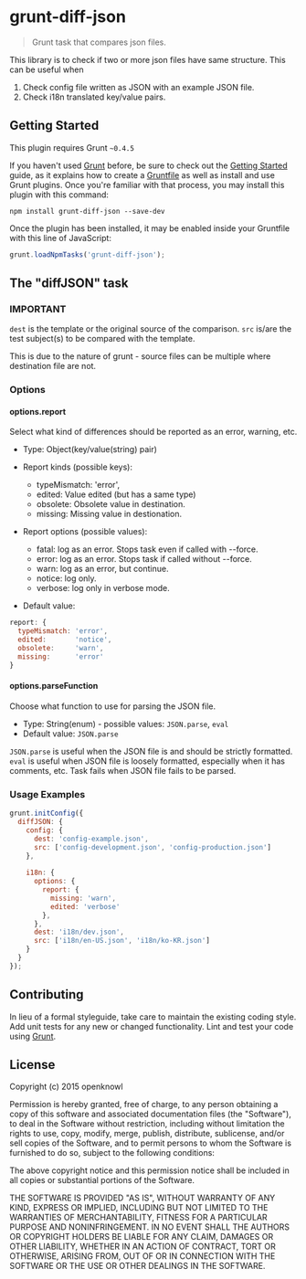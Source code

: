 # grunt-diff-json

> Grunt task that compares json files.

This library is to check if two or more json files have same structure. This can be useful when
1. Check config file written as JSON with an example JSON file.
2. Check i18n translated key/value pairs.

## Getting Started
This plugin requires Grunt `~0.4.5`

If you haven't used [Grunt](http://gruntjs.com/) before, be sure to check out the [Getting Started](http://gruntjs.com/getting-started) guide, as it explains how to create a [Gruntfile](http://gruntjs.com/sample-gruntfile) as well as install and use Grunt plugins. Once you're familiar with that process, you may install this plugin with this command:

```shell
npm install grunt-diff-json --save-dev
```

Once the plugin has been installed, it may be enabled inside your Gruntfile with this line of JavaScript:

```js
grunt.loadNpmTasks('grunt-diff-json');
```

## The "diffJSON" task

### IMPORTANT

`dest` is the template or the original source of the comparison.
`src` is/are the test subject(s) to be compared with the template.

This is due to the nature of grunt - source files can be multiple where destination file are not.

### Options

#### options.report

Select what kind of differences should be reported as an error, warning, etc.

* Type: Object(key/value(string) pair)
* Report kinds (possible keys):
  * typeMismatch: 'error',
  * edited: Value edited (but has a same type)
  * obsolete: Obsolete value in destination.
  * missing: Missing value in destionation.

* Report options (possible values):
  * fatal:   log as an error. Stops task even if called with --force.
  * error:   log as an error. Stops task if called without --force.
  * warn:    log as an error, but continue. 
  * notice:  log only.
  * verbose: log only in verbose mode.
* Default value:
```js
report: {
  typeMismatch: 'error',
  edited:       'notice',
  obsolete:     'warn',
  missing:      'error'
}
```

#### options.parseFunction

Choose what function to use for parsing the JSON file.

* Type: String(enum) - possible values: `JSON.parse`, `eval`
* Default value: `JSON.parse`

`JSON.parse` is useful when the JSON file is and should be strictly formatted.
`eval` is useful when JSON file is loosely formatted, especially when it has comments, etc.
Task fails when JSON file fails to be parsed.

### Usage Examples

```js
grunt.initConfig({
  diffJSON: {
    config: {
      dest: 'config-example.json',
      src: ['config-development.json', 'config-production.json']
    },
    
    i18n: {
      options: {
        report: {
          missing: 'warn', 
          edited: 'verbose'
        },
      },
      dest: 'i18n/dev.json',
      src: ['i18n/en-US.json', 'i18n/ko-KR.json']
    }
  }
});
```

## Contributing
In lieu of a formal styleguide, take care to maintain the existing coding style. Add unit tests for any new or changed functionality. Lint and test your code using [Grunt](http://gruntjs.com/).


## License

Copyright (c) 2015 openknowl

Permission is hereby granted, free of charge, to any person
obtaining a copy of this software and associated documentation
files (the "Software"), to deal in the Software without
restriction, including without limitation the rights to use,
copy, modify, merge, publish, distribute, sublicense, and/or sell
copies of the Software, and to permit persons to whom the
Software is furnished to do so, subject to the following
conditions:

The above copyright notice and this permission notice shall be
included in all copies or substantial portions of the Software.

THE SOFTWARE IS PROVIDED "AS IS", WITHOUT WARRANTY OF ANY KIND,
EXPRESS OR IMPLIED, INCLUDING BUT NOT LIMITED TO THE WARRANTIES
OF MERCHANTABILITY, FITNESS FOR A PARTICULAR PURPOSE AND
NONINFRINGEMENT. IN NO EVENT SHALL THE AUTHORS OR COPYRIGHT
HOLDERS BE LIABLE FOR ANY CLAIM, DAMAGES OR OTHER LIABILITY,
WHETHER IN AN ACTION OF CONTRACT, TORT OR OTHERWISE, ARISING
FROM, OUT OF OR IN CONNECTION WITH THE SOFTWARE OR THE USE OR
OTHER DEALINGS IN THE SOFTWARE.